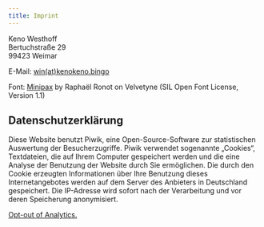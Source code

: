 ```yaml
---
title: Imprint
---
```


Keno Westhoff  
Bertuchstraße 29  
99423 Weimar

E-Mail: [win(at)kenokeno.bingo](mailto:win@kenokeno.bingo)  

Font: [Minipax](http://velvetyne.fr/fonts/minipax/) by Raphaël Ronot on Velvetyne (SIL Open Font License, Version 1.1)

## Datenschutzerklärung

Diese Website benutzt Piwik, eine Open-Source-Software zur statistischen Auswertung der Besucherzugriffe. Piwik verwendet sogenannte „Cookies“, Textdateien, die auf Ihrem Computer gespeichert werden und die eine Analyse der Benutzung der Website durch Sie ermöglichen. Die durch den Cookie erzeugten Informationen über Ihre Benutzung dieses Internetangebotes werden auf dem Server des Anbieters in Deutschland gespeichert. Die IP-Adresse wird sofort nach der Verarbeitung und vor deren Speicherung anonymisiert.

[Opt-out of Analytics.](https://data.kenokeno.bingo/index.php?module=CoreAdminHome&action=optOut&language=de&backgroundColor=&fontColor=&fontSize=&fontFamily=)

